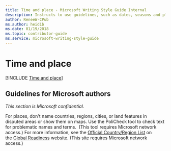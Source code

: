 ```yaml
---
title: Time and place - Microsoft Writing Style Guide Internal
description: Instructs to use guidelines, such as dates, seasons and places, when talking about time and place.
author: ReneeW-CPub
ms.author: heidib
ms.date: 01/19/2018
ms.topic: contributor-guide
ms.service: microsoft-writing-style-guide
---
```


# Time and place

[!INCLUDE [Time and place](<~/../includes/time-place.md>)]

## Guidelines for Microsoft authors

*This section is Microsoft confidential.*

For places, don't name countries, regions, cities, or land features in disputed  areas or show them on maps. Use the PoliCheck tool to check text for problematic names and terms.  (This tool requires Microsoft network access.) For more information, see the [Official Country/Region List](https://aka.ms/GROCountryRegionList) on the [Global Readiness](https://aka.ms/GRO) website. (This site requires Microsoft network access.)

